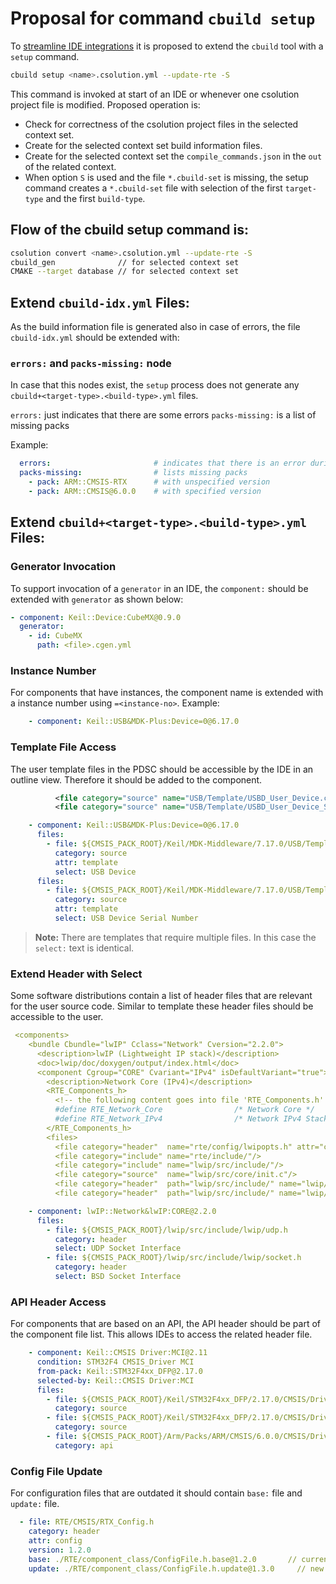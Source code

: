 # Proposal for command `cbuild setup`

To [streamline IDE integrations](https://github.com/Open-CMSIS-Pack/devtools/issues/1265) it is proposed to extend the `cbuild` tool with a `setup` command.

```bash
cbuild setup <name>.csolution.yml --update-rte -S
```

This command is invoked at start of an IDE or whenever one csolution project file is modified. Proposed operation is:

- Check for correctness of the csolution project files in the selected context set.
- Create for the selected context set build information files.
- Create for the selected context set the `compile_commands.json` in the `out` of the related context.
- When option `S` is used and the file `*.cbuild-set` is missing, the setup command creates a `*.cbuild-set` file with selection of the first `target-type` and the first `build-type`.

## Flow of the cbuild setup command is:

```bash
csolution convert <name>.csolution.yml --update-rte -S
cbuild_gen              // for selected context set
CMAKE --target database // for selected context set
```

## Extend `cbuild-idx.yml` Files:

As the build information file is generated also in case of errors, the file `cbuild-idx.yml` should be extended with:

### `errors:` and `packs-missing:` node

In case that this nodes exist, the `setup` process does not generate any `cbuild+<target-type>.<build-type>.yml` files.

`errors:` just indicates that there are some errors
`packs-missing:` is a list of missing packs

Example:

```yml
  errors:                       # indicates that there is an error during convert
  packs-missing:                # lists missing packs 
    - pack: ARM::CMSIS-RTX      # with unspecified version
    - pack: ARM::CMSIS@6.0.0    # with specified version
```

## Extend `cbuild+<target-type>.<build-type>.yml` Files:

### Generator Invocation

To support invocation of a `generator` in an IDE, the `component:` should be extended with `generator` as shown below:

```yml
- component: Keil::Device:CubeMX@0.9.0
  generator:
    - id: CubeMX
      path: <file>.cgen.yml
```

### Instance Number

For components that have instances, the component name is extended with a instance number using `=<instance-no>`.  Example:

```yml
    - component: Keil::USB&MDK-Plus:Device=0@6.17.0
```

### Template File Access

The user template files in the PDSC should be accessible by the IDE in an outline view. Therefore it should be added to the component.

```xml
          <file category="source" name="USB/Template/USBD_User_Device.c"        attr="template" select="USB Device"/>
          <file category="source" name="USB/Template/USBD_User_Device_SerNum.c" attr="template" select="USB Device Serial Number"/>
```

```yml
    - component: Keil::USB&MDK-Plus:Device=0@6.17.0
      files:
        - file: ${CMSIS_PACK_ROOT}/Keil/MDK-Middleware/7.17.0/USB/Template/USBD_User_Device.c
          category: source
          attr: template
          select: USB Device
      files:
        - file: ${CMSIS_PACK_ROOT}/Keil/MDK-Middleware/7.17.0/USB/Template/USBD_User_Device_SerNum.c
          category: source
          attr: template
          select: USB Device Serial Number
```

>**Note:** There are templates that require multiple files. In this case the `select:` text is identical.

### Extend Header with Select

Some software distributions contain a list of header files that are relevant for the user source code. Similar to template these header files should be accessible to the user.

```yml
 <components>
    <bundle Cbundle="lwIP" Cclass="Network" Cversion="2.2.0">
      <description>lwIP (Lightweight IP stack)</description>
      <doc>lwip/doc/doxygen/output/index.html</doc>
      <component Cgroup="CORE" Cvariant="IPv4" isDefaultVariant="true">
        <description>Network Core (IPv4)</description>
        <RTE_Components_h>
          <!-- the following content goes into file 'RTE_Components.h' -->
          #define RTE_Network_Core                /* Network Core */
          #define RTE_Network_IPv4                /* Network IPv4 Stack */
        </RTE_Components_h>
        <files>
          <file category="header"  name="rte/config/lwipopts.h" attr="config" version="2.2.0"/>
          <file category="include" name="rte/include/"/>
          <file category="include" name="lwip/src/include/"/>
          <file category="source"  name="lwip/src/core/init.c"/>
          <file category="header"  path="lwip/src/include/" name="lwip/udp.h" select=UDP Socket Interface"/>
          <file category="header"  path="lwip/src/include/" name="lwip/socket.h" select=BSD Socket Interface"/>
```

```yml
    - component: lwIP::Network&lwIP:CORE@2.2.0
      files:
        - file: ${CMSIS_PACK_ROOT}/lwip/src/include/lwip/udp.h
          category: header
          select: UDP Socket Interface
        - file: ${CMSIS_PACK_ROOT}/lwip/src/include/lwip/socket.h
          category: header
          select: BSD Socket Interface
```

### API Header Access

For components that are based on an API, the API header should be part of the component file list. This allows IDEs to access the related header file.

```yml
    - component: Keil::CMSIS Driver:MCI@2.11
      condition: STM32F4 CMSIS_Driver MCI
      from-pack: Keil::STM32F4xx_DFP@2.17.0
      selected-by: Keil::CMSIS Driver:MCI
      files:
        - file: ${CMSIS_PACK_ROOT}/Keil/STM32F4xx_DFP/2.17.0/CMSIS/Driver/MCI_STM32F4xx.c
          category: source
        - file: ${CMSIS_PACK_ROOT}/Keil/STM32F4xx_DFP/2.17.0/CMSIS/Driver/MCI_STM32F4xx.c
          category: source
        - file: ${CMSIS_PACK_ROOT}/Arm/Packs/ARM/CMSIS/6.0.0/CMSIS/Driver/Include/Driver_MCI.h
          category: api
```

### Config File Update

For configuration files that are outdated it should contain `base:` file and `update:` file.

```yml
  - file: RTE/CMSIS/RTX_Config.h
    category: header
    attr: config
    version: 1.2.0 
    base: ./RTE/component_class/ConfigFile.h.base@1.2.0       // current unmodified configuration file with version 
    update: ./RTE/component_class/ConfigFile.h.update@1.3.0     // new configuration file; used for merge utility
```
